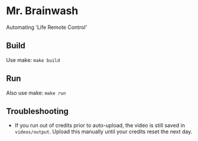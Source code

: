 # Mr. Brainwash

Automating 'Life Remote Control'

## Build

Use make: `make build`

## Run

Also use make: `make run`

## Troubleshooting

* If you run out of credits prior to auto-upload, the video is still saved in `videos/output`. Upload this manually until your credits reset the next day.
